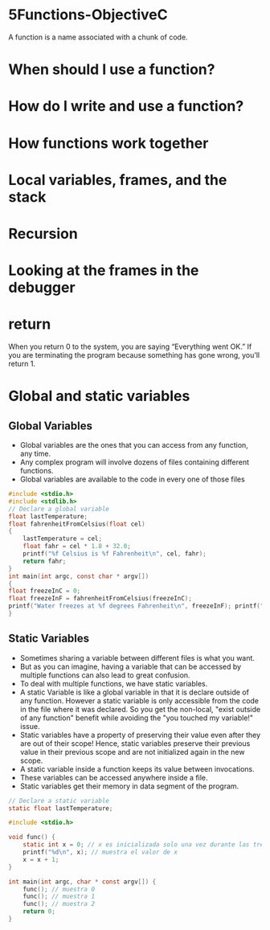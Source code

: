 # 5Functions-ObjectiveC
A function is a name associated with a chunk of code. 

# When should I use a function?

# How do I write and use a function?

# How functions work together

# Local variables, frames, and the stack

# Recursion

# Looking at the frames in the debugger

# return

When you return 0 to the system, you are saying “Everything went OK.” If you are terminating the program because something has gone wrong, you’ll return 1.

# Global and static variables

## Global Variables

- Global variables are the ones that you can access from any function, any time.
- Any complex program will involve dozens of files containing different functions.
- Global variables are available to the code in every one of those files

``` c
#include <stdio.h>
#include <stdlib.h>
// Declare a global variable
float lastTemperature;
float fahrenheitFromCelsius(float cel)
{
    lastTemperature = cel;
    float fahr = cel * 1.8 + 32.0;
    printf("%f Celsius is %f Fahrenheit\n", cel, fahr);
    return fahr;
}
int main(int argc, const char * argv[])
{
float freezeInC = 0;
float freezeInF = fahrenheitFromCelsius(freezeInC);
printf("Water freezes at %f degrees Fahrenheit\n", freezeInF); printf("The last temperature converted was %f\n", lastTemperature); return EXIT_SUCCESS;
}
```

## Static Variables

- Sometimes sharing a variable between different files is what you want.
- But as you can imagine, having a variable that can be accessed by multiple functions can also lead to great confusion.
- To deal with multiple functions, we have static variables. 
- A static Variable is like a global variable in that it is declare outside of any function. However a static variable is only accessible from the code in the file where it was declared. So you get the non-local, "exist outside of any function" benefit while avoiding the "you touched my variable!" issue.
- Static variables have a property of preserving their value even after they are out of their scope! Hence, static variables preserve their previous value in their previous scope and are not initialized again in the new scope.
- A static variable inside a function keeps its value between invocations.
- These variables can be accessed anywhere inside a file.
- Static variables get their memory in data segment of the program.

``` c
// Declare a static variable 
static float lastTemperature;
```

``` c
#include <stdio.h>

void func() {
	static int x = 0; // x es inicializada solo una vez durante las tres llamadas a func()
	printf("%d\n", x); // muestra el valor de x
	x = x + 1;
}

int main(int argc, char * const argv[]) {
	func(); // muestra 0
	func(); // muestra 1
	func(); // muestra 2
	return 0;
}
```





### 



